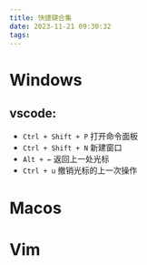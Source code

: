 ```yaml
---
title: 快捷键合集
date: 2023-11-21 09:30:32
tags:
---
```


# Windows

## vscode:

- `Ctrl + Shift + P` 打开命令面板
- `Ctrl + Shift + N` 新建窗口
- `Alt + ←` 返回上一处光标
- `Ctrl + u` 撤销光标的上一次操作

# Macos



# Vim


